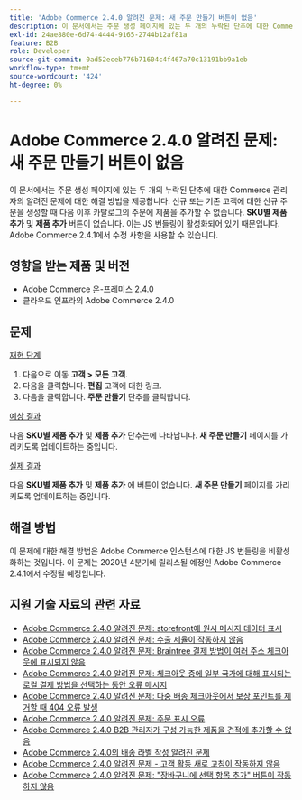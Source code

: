 ```yaml
---
title: 'Adobe Commerce 2.4.0 알려진 문제: 새 주문 만들기 버튼이 없음'
description: 이 문서에서는 주문 생성 페이지에 있는 두 개의 누락된 단추에 대한 Commerce 관리자의 알려진 문제에 대한 해결 방법을 제공합니다. 신규 또는 기존 고객에 대한 신규 주문을 생성할 때 **SKU별 제품 추가** 및 **제품 추가** 버튼이 누락되어 카탈로그의 주문에 제품을 추가할 수 없습니다. 이는 JS 번들링이 활성화되어 있기 때문입니다. Adobe Commerce 2.4.1에서 수정 사항을 사용할 수 있습니다.
exl-id: 24ae880e-6d74-4444-9165-2744b12af81a
feature: B2B
role: Developer
source-git-commit: 0ad52eceb776b71604c4f467a70c13191bb9a1eb
workflow-type: tm+mt
source-wordcount: '424'
ht-degree: 0%

---
```


# Adobe Commerce 2.4.0 알려진 문제: 새 주문 만들기 버튼이 없음

이 문서에서는 주문 생성 페이지에 있는 두 개의 누락된 단추에 대한 Commerce 관리자의 알려진 문제에 대한 해결 방법을 제공합니다. 신규 또는 기존 고객에 대한 신규 주문을 생성할 때 다음 이후 카탈로그의 주문에 제품을 추가할 수 없습니다. **SKU별 제품 추가** 및 **제품 추가** 버튼이 없습니다. 이는 JS 번들링이 활성화되어 있기 때문입니다. Adobe Commerce 2.4.1에서 수정 사항을 사용할 수 있습니다.

## 영향을 받는 제품 및 버전

* Adobe Commerce 온-프레미스 2.4.0
* 클라우드 인프라의 Adobe Commerce 2.4.0

## 문제

<u>재현 단계</u>

1. 다음으로 이동 **고객 > 모든 고객**.
1. 다음을 클릭합니다. **편집** 고객에 대한 링크.
1. 다음을 클릭합니다. **주문 만들기** 단추를 클릭합니다.

<u>예상 결과</u>

다음 **SKU별 제품 추가** 및 **제품 추가** 단추는에 나타납니다. **새 주문 만들기** 페이지를 가리키도록 업데이트하는 중입니다.

<u>실제 결과</u>

다음 **SKU별 제품 추가** 및 **제품 추가** 에 버튼이 없습니다. **새 주문 만들기** 페이지를 가리키도록 업데이트하는 중입니다.

## 해결 방법

이 문제에 대한 해결 방법은 Adobe Commerce 인스턴스에 대한 JS 번들링을 비활성화하는 것입니다. 이 문제는 2020년 4분기에 릴리스될 예정인 Adobe Commerce 2.4.1에서 수정될 예정입니다.

## 지원 기술 자료의 관련 자료

* [Adobe Commerce 2.4.0 알려진 문제: storefront에 원시 메시지 데이터 표시](/help/troubleshooting/storefront/magento-2-4-0-issue-storefront-raw-message-data-display.md)
* [Adobe Commerce 2.4.0 알려진 문제: 수출 세율이 작동하지 않음](/help/troubleshooting/miscellaneous/magento-2-4-0-known-issue-export-tax-rates-does-not-work.md)
* [Adobe Commerce 2.4.0 알려진 문제: Braintree 결제 방법이 여러 주소 체크아웃에 표시되지 않음](/help/troubleshooting/payments/magento-2-4-0-braintree-not-in-multiple-addresses-checkout.md)
* [Adobe Commerce 2.4.0 알려진 문제: 체크아웃 중에 일부 국가에 대해 표시되는 로컬 결제 방법을 선택하는 동안 오류 메시지](/help/troubleshooting/payments/magento-2-4-0-checkout-error-selecting-local-payments.md)
* [Adobe Commerce 2.4.0 알려진 문제: 다중 배송 체크아웃에서 보상 포인트를 제거할 때 404 오류 발생](/help/troubleshooting/storefront/magento-2-4-0-404-error-removing-rewards-points-on-multi-shipping-checkout.md)
* [Adobe Commerce 2.4.0 알려진 문제: 주문 표시 오류](/help/troubleshooting/storefront/magento-2-4-0-known-issue-orders-display-error.md)
* [Adobe Commerce 2.4.0 B2B 관리자가 구성 가능한 제품을 견적에 추가할 수 없음](/help/troubleshooting/miscellaneous/magento-2-4-0-b2b-admin-can-t-add-configurable-product-to-quote.md)
* [Adobe Commerce 2.4.0의 배송 라벨 작성 알려진 문제](/help/troubleshooting/known-issues-patches-attached/shipping-labels-creation-known-issue-in-magento-2-4-0.md)
* [Adobe Commerce 2.4.0 알려진 문제 - 고객 활동 새로 고침이 작동하지 않음](/help/troubleshooting/miscellaneous/magento-2-4-0-refresh-on-customer-activities-does-not-work.md)
* [Adobe Commerce 2.4.0 알려진 문제: &quot;장바구니에 선택 항목 추가&quot; 버튼이 작동하지 않음](/help/troubleshooting/miscellaneous/magento-2-4-0-add-selections-to-my-cart-does-not-work.md)
